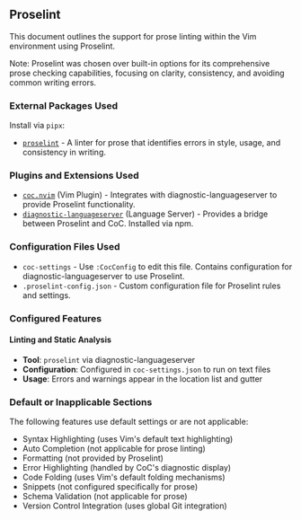 ## Proselint

This document outlines the support for prose linting within the Vim environment using Proselint.

Note: Proselint was chosen over built-in options for its comprehensive prose checking capabilities, focusing on clarity, consistency, and avoiding common writing errors.

### External Packages Used

Install via `pipx`:
* [`proselint`](https://github.com/amperser/proselint) - A linter for prose that identifies errors in style, usage, and consistency in writing.

### Plugins and Extensions Used

* [`coc.nvim`](https://github.com/neoclide/coc.nvim) (Vim Plugin) - Integrates with diagnostic-languageserver to provide Proselint functionality.
* [`diagnostic-languageserver`](https://github.com/iamcco/diagnostic-languageserver) (Language Server) - Provides a bridge between Proselint and CoC. Installed via npm.

### Configuration Files Used

* `coc-settings` - Use `:CocConfig` to edit this file. Contains configuration for diagnostic-languageserver to use Proselint.
* `.proselint-config.json` - Custom configuration file for Proselint rules and settings.

### Configured Features

#### Linting and Static Analysis
* **Tool**: `proselint` via diagnostic-languageserver
* **Configuration**: Configured in `coc-settings.json` to run on text files
* **Usage**: Errors and warnings appear in the location list and gutter

### Default or Inapplicable Sections

The following features use default settings or are not applicable:
* Syntax Highlighting (uses Vim's default text highlighting)
* Auto Completion (not applicable for prose linting)
* Formatting (not provided by Proselint)
* Error Highlighting (handled by CoC's diagnostic display)
* Code Folding (uses Vim's default folding mechanisms)
* Snippets (not configured specifically for prose)
* Schema Validation (not applicable for prose)
* Version Control Integration (uses global Git integration)
